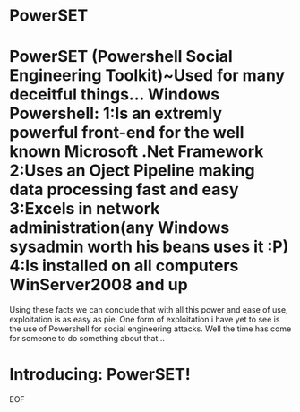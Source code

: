 PowerSET
========

PowerSET (Powershell Social Engineering Toolkit)~Used for many deceitful things...
Windows Powershell:
    1:Is an extremly powerful front-end for the well known Microsoft .Net Framework
    2:Uses an Oject Pipeline making data processing fast and easy
    3:Excels in network administration(any Windows sysadmin worth his beans uses it :P)
    4:Is installed on all computers WinServer2008 and up
=======================================================================================

Using these facts we can conclude that with all this power and ease of use, exploitation is as easy as pie. One form of exploitation i have yet to see is the use of Powershell for social engineering attacks. Well the time has come for someone to do something about that...

Introducing: PowerSET!
==========================================================================================================================

EOF
